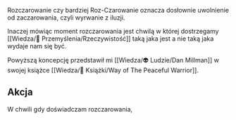 Rozczarowanie czy bardziej Roz-Czarowanie oznacza dosłownie uwolnienie od zaczarowania, czyli wyrwanie z iluzji. 

Inaczej mówiąc moment rozczarowania jest chwilą w której dostrzegamy [[Wiedza/🤔 Przemyślenia/Rzeczywistość]] taką jaka jest a nie taką jaka wydaje nam się być. 

Powyższą koncepcję przedstawił mi [[Wiedza/👽 Ludzie/Dan Millman]] w swojej książce [[Wiedza/📖 Książki/Way of The Peaceful Warrior]].

## Akcja
W chwili gdy doświadczam rozczarowania, 